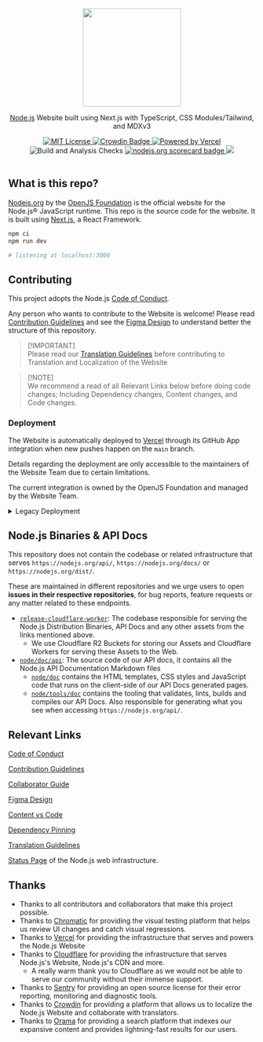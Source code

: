 <p align="center">
  <br />
  <a href="https://nodejs.org">
    <picture>
      <source media="(prefers-color-scheme: dark)" srcset="https://nodejs.org/static/logos/nodejsLight.svg">
      <img src="https://nodejs.org/static/logos/nodejsDark.svg" width="200px">
    </picture>
  </a>
</p>

<p align="center">
  <a href="https://nodejs.org">Node.js</a> Website built using Next.js with TypeScript, CSS Modules/Tailwind, and MDXv3
</p>

<p align="center">
  <a title="MIT License" href="LICENSE">
    <img src="https://img.shields.io/badge/license-MIT-blue" alt="MIT License" />
  </a>
  <a title="Localised" href="https://crowdin.com/project/nodejs-web">
    <img src="https://badges.crowdin.net/nodejs-web/localized.svg" alt="Crowdin Badge" />
  </a>
  <a title="Vercel" href="https://vercel.com">
    <picture>
      <source media="(prefers-color-scheme: dark)" srcset="https://img.shields.io/badge/powered%20by-Vercel%20%E2%96%B2-white">
      <img src="https://img.shields.io/badge/powered%20by-Vercel%20%E2%96%B2-black" alt="Powered by Vercel">
    </picture>
  </a>
  <br />
  <img src="https://github.com/nodejs/nodejs.org/actions/workflows/build.yml/badge.svg" alt="Build and Analysis Checks" />
  <a title="scorecard" href="https://securityscorecards.dev/viewer/?uri=github.com/nodejs/nodejs.org">
    <img src="https://api.securityscorecards.dev/projects/github.com/nodejs/nodejs.org/badge" alt="nodejs.org scorecard badge" />
  </a>
  <a href="http://commitizen.github.io/cz-cli/" alt="Commitizen friendly">
    <img src="https://img.shields.io/badge/commitizen-friendly-brightgreen.svg">
  </a>
  <br />
  <br />
</p>

## What is this repo?

[Nodejs.org](https://nodejs.org/) by the [OpenJS Foundation](https://openjsf.org/) is the official website for the Node.js® JavaScript runtime. This repo is the source code for the website. It is built using [Next.js](https://nextjs.org), a React Framework.

```bash
npm ci
npm run dev

# listening at localhost:3000
```

## Contributing

This project adopts the Node.js [Code of Conduct][].

Any person who wants to contribute to the Website is welcome! Please read [Contribution Guidelines][] and see the [Figma Design][] to understand better the structure of this repository.

> \[!IMPORTANT]\
> Please read our [Translation Guidelines][] before contributing to Translation and Localization of the Website

> \[!NOTE]\
> We recommend a read of all Relevant Links below before doing code changes; Including Dependency changes, Content changes, and Code changes.

### Deployment

The Website is automatically deployed to [Vercel](https://vercel.com) through its GitHub App integration when new pushes happen on the `main` branch.

Details regarding the deployment are only accessible to the maintainers of the Website Team due to certain limitations.

The current integration is owned by the OpenJS Foundation and managed by the Website Team.

<details>
  <summary>Legacy Deployment</summary>

The full setup is in <https://github.com/nodejs/build/tree/master/ansible/www-standalone> minus secrets and certificates.

The webhook is set up on GitHub for this project and talks to a small Node server on the host, which does the work. See the [github-webhook](https://github.com/rvagg/github-webhook) package for this.

</details>

## Node.js Binaries & API Docs

This repository does not contain the codebase or related infrastructure that serves `https://nodejs.org/api/`, `https://nodejs.org/docs/` or `https://nodejs.org/dist/`.

These are maintained in different repositories and we urge users to open **issues in their respective repositories**, for bug reports, feature requests or any matter related to these endpoints.

- [`release-cloudflare-worker`](https://github.com/nodejs/release-cloudflare-worker): The codebase responsible for serving the Node.js Distribution Binaries, API Docs and any other assets from the links mentioned above.
  - We use Cloudflare R2 Buckets for storing our Assets and Cloudflare Workers for serving these Assets to the Web.
- [`node/doc/api`](https://github.com/nodejs/node/tree/main/doc/api): The source code of our API docs, it contains all the Node.js API Documentation Markdown files
  - [`node/doc`](https://github.com/nodejs/node/tree/main/doc) contains the HTML templates, CSS styles and JavaScript code that runs on the client-side of our API Docs generated pages.
  - [`node/tools/doc`](https://github.com/nodejs/node/tree/main/tools/doc) contains the tooling that validates, lints, builds and compiles our API Docs. Also responsible for generating what you see when accessing `https://nodejs.org/api/`.

## Relevant Links

[Code of Conduct][]

[Contribution Guidelines][]

[Collaborator Guide][]

[Figma Design][]

[Content vs Code][]

[Dependency Pinning][]

[Translation Guidelines][]

[Status Page](https://status.nodejs.org/) of the Node.js web infrastructure.

## Thanks

- Thanks to all contributors and collaborators that make this project possible.
- Thanks to [Chromatic](https://www.chromatic.com/) for providing the visual testing platform that helps us review UI changes and catch visual regressions.
- Thanks to [Vercel](https://www.vercel.com/) for providing the infrastructure that serves and powers the Node.js Website
- Thanks to [Cloudflare](https://cloudflare.com) for providing the infrastructure that serves Node.js's Website, Node.js's CDN and more.
  - A really warm thank you to Cloudflare as we would not be able to serve our community without their immense support.
- Thanks to [Sentry](https://sentry.io/welcome/) for providing an open source license for their error reporting, monitoring and diagnostic tools.
- Thanks to [Crowdin](https://crowdin.com/) for providing a platform that allows us to localize the Node.js Website and collaborate with translators.
- Thanks to [Orama](https://docs.oramasearch.com/) for providing a search platform that indexes our expansive content and provides lightning-fast results for our users.

[code of conduct]: https://github.com/nodejs/admin/blob/main/CODE_OF_CONDUCT.md
[contribution guidelines]: https://github.com/nodejs/nodejs.org/blob/main/CONTRIBUTING.md
[content vs code]: https://github.com/nodejs/nodejs.org/blob/main/CONTENT_VS_CODE.md
[dependency pinning]: https://github.com/nodejs/nodejs.org/blob/main/DEPENDENCY_PINNING.md
[collaborator guide]: https://github.com/nodejs/nodejs.org/blob/main/COLLABORATOR_GUIDE.md
[figma design]: https://www.figma.com/file/pu1vZPqNIM7BePd6W8APA5/Node.js
[translation guidelines]: https://github.com/nodejs/nodejs.org/blob/main/TRANSLATION.md

